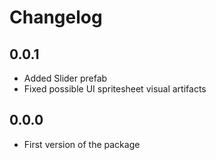 # Changelog

## 0.0.1
- Added Slider prefab
- Fixed possible UI spritesheet visual artifacts
## 0.0.0
- First version of the package
